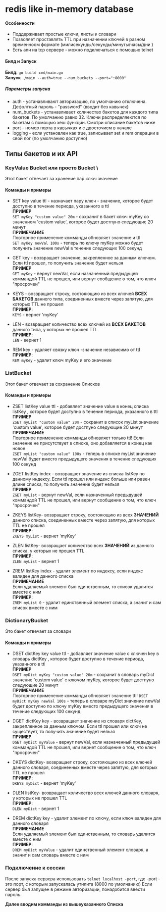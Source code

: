 # redis like in-memory database

#### Особенности

  - Поддерживает  простые ключи, листы  и словари
  - Позволяет проставлять TTL при назначении ключей в разном временноом формате (милисекунды/секунды/минуты/часы/дни )
  - Есть апи на tcp сервере - можно подключаться с помощью telnet

#### Билд и Запуск

__Билд__:
`go build cmd/main.go` \
__Запуск__
`./main --auth=true --num_buckets --port=":8000"`

##### Параметры запуска

- auth - устанавливают  авторизацию, по умолчанию отключена. Дефолтный пароль - "password" (вводит без кавычек)
- num_buckets  - устанавливает количество бакетов для каждого типа бакетов. По умолчанию равно 32. Ключи распределяеются по бакетам
с помощью хеш функции. Смотри описание бакетов ниже
- port - номер порта в кавычках и с двоеточием в начале
- logging - если установлен как true, записывает set и  rem операции в свой лог (по умолчанию доступно)

## Типы бакетов и их API

### KeyValue Bucket или просто Bucket \
Этот бакет отвечает за хранение пар ключ значение

#### Команды и примеры
 - SET key value ttl - назначает пару ключ - значение, которое будет доступно в течение периода,
 указанного в ttl \
 __ПРИМЕР__ \
 `SET myKey "custom value" 20m` - сохранит в бакет ключ myKey со значением 'custom value', которое будет достпуно следующие 20 минут \
 __ПРИМЕЧАНИЕ__ \
 Повторное применение комманды обновляет значение и ttl \
 `SET myKey newVal 100s` - теперь по ключу myKey можно будет получить значение newVal в течение следующих 100 секунд
 
 - GET key - возвращает значение, закрепленное за данным ключом. Если ttl прошел, то получить значение будет нельзя \
 __ПРИМЕР__ \
 `GET myKey` - вернут newVal, если назначенный предыдущей коммандой TTL не прошел, или вернут сообщение о том, что ключ "просрочен"
 
 - KEYS - возвращает строку, состояющию из всех ключей **ВСЕХ БАКЕТОВ** данного типа, соединенных вместе через запятую, для которых TTL не прошел \
 __ПРИМЕР__: \
 `KEYS` - вернет 'myKey'
 
 - LEN - возвращает количество всех ключей из **ВСЕХ БАКЕТОВ** данного типа, у которых не прошел TTL \
  __ПРИМЕР__: \
  `LEN` - вернет 1
  
  - REM key - удаляет связку ключ -значение независимо от ttl\
   __ПРИМЕР__: \
   `REM myKey` - удалит ключ myKey и его значение
   
   
###  ListBucket 
Этот бакет отвечает за сохранение Списков

#### Команды и примеры
 - ZSET listKey value ttl - добавляет значение value в конец списка listKey , которое будет доступно в течение периода,
 указанного в ttl \
 __ПРИМЕР__ \
 `ZSET myList "custom value" 20m` - сохранит в cписок myList значение 'custom value', которое будет достпуно следующие 20 минут \
 __ПРИМЕЧАНИЕ__ \
 Повторное применение комманды обновляет только  ttl! Если значение не присутствует в списке, оно добавляется в конец как новое \
 `ZSET myList "custom value" 100s` - теперь в списке  myList значение newVal будет вместо предыдущего значения в течение следующих 100 секунд
 
 - ZGET listKey index - возвращает значение из списка listKey по данному индексу. Если ttl прошел или индекс больше или равен длине списка, то получить значение будет нельзя \
 __ПРИМЕР__ \
 `ZGET myList` - вернут newVal, если назначенный предыдущей коммандой TTL не прошел, или вернут сообщение о том, что ключ "просрочен"
 
 - ZKEYS listKey- возвращает строку, состояющию из всех **ЗНАЧЕНИЙ** данного cписка, соединенных вместе через запятую, для которых TTL не прошел \
 __ПРИМЕР__: \
 `ZKEYS myList` - вернет 'myKey'
 
 - ZLEN listKey- возвращает количество всех **ЗНАЧЕНИЙ** из  данного списка, у которых не прошел TTL \
  __ПРИМЕР__: \
  `ZLEN myList` - вернет 1
  
  - ZREM listKey index - удалит элемент по индексу, если индекс валиден для данного списка \
    __ПРИМЕЧАНИЕ__ \
    Если удаляемый элемент был единственным, то список удалится вместе с ним \
    __ПРИМЕР__: \
    `ZREM myList 0` - удалит единственный элемент списка, а значит и сам список вместе с ним
  
 ###  DictionaryBucket 
 Это бакет отвечает за словари
 
 #### Команды и примеры
  - DSET dictKey key value ttl - добавляет значение value c ключен key в словарь dictKey , которое будет доступно в течение периода,
  указанного в ttl \
  __ПРИМЕР__ \
  `DSET myDict myKey "custom value" 20m` - сохранит в cловарь myDict значение 'custom value' c ключом myKey, которое будет достпуно следующие 20 минут \
  __ПРИМЕЧАНИЕ__ \
  Повторное применение комманды обновляет значение  ttl! 
  `DSET myDict myKey newVal 100s` - теперь в словаре myDict значение newVal будет доступно по ключу myKey вместо предыдущего значения в течение следующих 100 секунд
  
  - DGET dictKey key - возвращает значение из словаря dictKey, закрепленное за данным ключом. Если ttl прошел или ключ не существует, то получить значение будет нельзя \
  __ПРИМЕР__ \
  `DGET myDict myValue` - вернут newVal, если назначенный предыдущей коммандой TTL не прошел, или вернет сообщение о том, что ключ "просрочен"
  
  - DKEYS dictKey- возвращает строку, состояющию из всех ключей данного словаря, соединенных вместе через запятую, для которых TTL не прошел \
  __ПРИМЕР__: \
  `DKEYS myDict` - вернет 'myKey'
  
  - DLEN listKey- возвращает количество всех ключей  данного словаря, у которых не прошел TTL \
   __ПРИМЕР__: \
   `DLEN myDict` - вернет 1
   
   - DREM dictKey key - удалит элемент по ключу, если ключ валиден для данного словаря \
     __ПРИМЕЧАНИЕ__ \
     Если удаляемый элемент был единственным, то словарь удалится вместе с ним \
     __ПРИМЕР__: \
     `DREM myDict myValue` - удалит единственный элемент словаря, а значит и сам словарь вместе с ним
   
 ### Подключение к сессии
 
 После запуска сервера использовать `telnet localhost -port`,  где -port - это порт, с которым запускалась утилита (8000 по умолчанию)
 Если сервер был запущен в режиме авторизации, понадобится ввести пароль.
 
**Далее вводим комманды из вышеуказанного Списка**